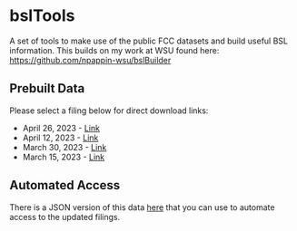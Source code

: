 # bslTools

A set of tools to make use of the public FCC datasets and build useful BSL information. This builds on my work at WSU found here: https://github.com/npappin-wsu/bslBuilder

## Prebuilt Data

Please select a filing below for direct download links:

* April 26, 2023 - [Link](20230426/README.md)
* April 12, 2023 - [Link](20230412/README.md)
* March 30, 2023 - [Link](20230330/README.md)
* March 15, 2023 - [Link](20230315/README.md)

## Automated Access

There is a JSON version of this data [here](metadata.json) that you can use to automate access to the updated filings. 

